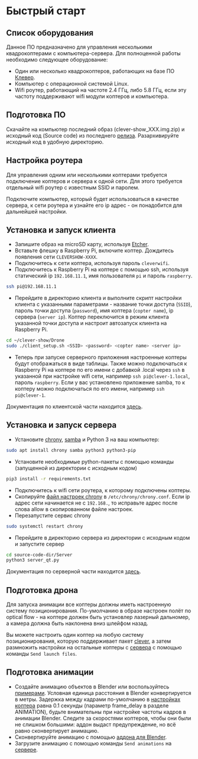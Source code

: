 # Быстрый старт

## Список оборудования

Данное ПО предназначено для управления несколькими квадрокоптерами с компьютера-сервера. Для полноценной работы необходимо следующее оборудование:

* Один или несколько квадрокоптеров, работающих на базе ПО [Клевер](https://github.com/copterexpress/clever).
* Компьютер с операционной системой Linux.
* Wifi роутер, работающий на частоте 2.4 ГГц, либо 5.8 ГГц, если эту частоту поддерживают wifi модули коптеров и компьютера.

## Подготовка ПО

Скачайте на компьютер последний образ (clever-show_XXX.img.zip) и исходный код (Source code) из последнего [релиза](https://github.com/copterexpress/clever-show/releases/latest). Разархивируйте исходный код в удобную директорию.

## Настройка роутера

Для управления одним или несколькими коптерами требуется подключение коптеров и сервера к одной сети. Для этого требуется отдельный wifi роутер с известным SSID и паролем.

Подключите компьютер, который будет использоваться в качестве сервера, к сети роутера и узнайте его ip адрес - он понадобится для дальнейшей настройки.

## Установка и запуск клиента

* Запишите образ на microSD карту, используя [Etcher](https://www.balena.io/etcher/).
* Вставьте флешку в Raspberry Pi, включите коптер. Дождитесь появления сети `CLEVERSHOW-XXXX`.
* Подключитесь к сети коптера, используя пароль `cleverwifi`.
* Подключитесь к Raspberry Pi на коптере с помощью ssh, используя статический ip `192.168.11.1`, имя пользователя `pi` и пароль `raspberry`.

```bash
ssh pi@192.168.11.1
```

* Перейдите в директорию клиента и выполните скрипт настройки клиента с указанными параметрами - название точки доступа (`SSID`), пароль точки доступа (`password`), имя коптера (`copter name`), ip сервера (`server ip`). Коптер переключится в режим клиента указанной точки доступа и настроит автозапуск клиента на Raspberry Pi.

```bash
cd ~/clever-show/Drone
sudo ./client_setup.sh <SSID> <password> <copter name> <server ip>
```

* Теперь при запуске серверного приложения настроенные коптеры будут отображаться в виде таблицы. Также можно подключаться к Raspberry Pi на коптере по его имени с добавкой .local через `ssh` в указанной при настройке wifi сети, например `ssh pi@clever-1.local`, пароль `raspberry`. Если у вас установлено приложение samba, то к коптеру можно подключаться по его имени, например `ssh pi@clever-1`.

Документация по клиентской части находится [здесь](client.md).

## Установка и запуск сервера

* Установите [chrony](https://chrony.tuxfamily.org/index.html), [samba](https://help.ubuntu.ru/wiki/samba) и Python 3 на ваш компьютер:

```bash
sudo apt install chrony samba python3 python3-pip
```

* Установите необходимые python-пакеты с помощью команды (запущенной из директории с исходным кодом)

```bash
pip3 install -r requirements.txt
```

* Подключитесь к wifi сети роутера, к которому подключены коптеры.
* Скопируйте [файл настроек chrony](../../Server/chrony.conf) в `/etc/chrony/chrony.conf`. Если ip адрес сети начинается не с `192.168.`, то исправьте адрес после слова allow в скопированном файле настроек.
* Перезапустите сервис chrony

```bash
sudo systemctl restart chrony
```

* Перейдите в директорию сервера из директории с исходным кодом и запустите сервер

```bash
cd source-code-dir/Server
python3 server_qt.py
```

Документация по серверной части находится [здесь](server.md).

## Подготовка дрона

Для запуска анимации все коптеры должны иметь настроенную систему позиционирования. По-умолчанию в образе настроен полёт по optical flow - на коптере должен быть установлер лазерный дальномер, а камера должна быть наклонена вниз шлейфом назад.

Вы можете настроить один коптер на любую систему позиционирования, которую поддерживает пакет [clever](https://clever.coex.tech/ru/programming.html#positioning), а затем размножить настройки на остальные коптеры с [сервера](server.md#раздел-server) с помощью команды `Send launch files`.

## Подготовка анимации

* Создайте анимацию объектов в Blender или воспользуйтесь [примерами](../../blender-addon/examples). Условная единица расстояния в Blender конвертируется в метры. Задержка между кадрами по-умолчанию в [настройках коптера](../../Drone/client_config.ini) равна 0.1 секунды (параметр frame_delay в разделе ANIMATION), будьте внимательны при настройке частоты кадров в анимации Blender. Следите за скоростями коптеров, чтобы они были не слишком большими: аддон выдаст предупреждение, но всё равно сконвертирует анимацию.
* Сконвертируйте анимацию с помощью [аддона для Blender](blender-addon.md).
* Загрузите анимацию с помощью команды `Send animations` на [сервере](server.md#раздел-server).
